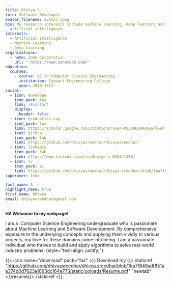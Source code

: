```yaml
---
title: Dhivya S
role: Software Developer
avatar_filename: avatar.jpeg
bio: My research interests include machine learning, deep learning and
  artificial intelligence.
interests:
  - Artificial Intelligence
  - Machine Learning
  - Deep Learning
organizations:
  - name: Zoho Corporation
    url: " https://www.zohocorp.com/"
education:
  courses:
    - course: BE in Computer Science Engineering
      institution: Easwari Engineering College
      year: 2018-2022
social:
  - icon: envelope
    icon_pack: fas
    link: /#contact
    display:
      header: false
  - icon: graduation-cap
    icon_pack: fas
    link: https://scholar.google.com/citations?user=01J6N6sAAAAJ&hl=en
  - icon: github
    icon_pack: fab
    link: https://github.com/dhivyasreedhar/dhivyasreedhar/
  - icon: linkedin
    icon_pack: fab
    link: https://www.linkedin.com/in/dhivya-s-03b541168/
  - icon: cv
    icon_pack: ai
    link: https://github.com/dhivyasreedhar/dhivya.sreedhar/blob/1ba7f649adf851aa374d0d7623a1063dc164e773/static/uploads/Resume.pdf
superuser: true

last_name: S
highlight_name: true
first_name: Dhivya
email: dhivyasreedhar@gmail.com
---
```

**Hi! Welcome to my webpage!**

I am a  Computer Science Engineering undergraduate who is passionate about Machine Learning and Software Development. By comprehensive exposure to the underlying concepts and applying them vividly to various projects, my love for these domains came into being. I am a passionate individual who thrives to build and apply algorithms to solve real-world industry problems.
{style="text-align: justify;"}

{{< icon name="download" pack="fas" >}} Download my {{< staticref "https://github.com/dhivyasreedhar/dhivya.sreedhar/blob/1ba7f649adf851aa374d0d7623a1063dc164e773/static/uploads/Resume.pdf" "newtab" >}}resumé{{< /staticref >}}.

